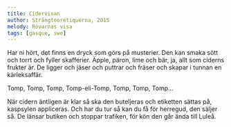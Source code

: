 ```yaml
---
title: Cidervisan
author: Strängteoretiquerna, 2015
melody: Rövarnas visa
tags: [gasque, swe]
---
```


Har ni hört, det finns en dryck
som görs på musterier.
Den kan smaka sött och torrt
och fyller skafferier.
Äpple, päron, lime och bär,
ja, allt som ciderns frukter är.
De ligger och jäser och puttrar och fräser
och skapar i tunnan en kärleksaffär.

Tomp, Tomp, Tomp,
Tomp-eli-Tomp, Tomp, Tomp, Tomp...

När cidern äntligen är klar
så ska den buteljeras
och etiketten sättas på,
kaspsylen appliceras.
Och har du tur så kan du få
för herregud, den säljer så.
De länsar butiken och stoppar trafiken,
för kön den går ända till Luleå.
